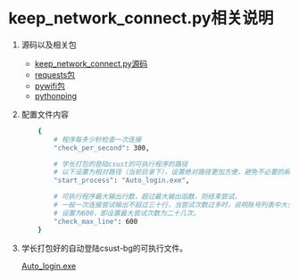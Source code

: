 # keep_network_connect.py相关说明

1. 源码以及相关包
   - [keep_network_connect.py源码](../keep_network_connect.py)
   - [requests包](https://pypi.org/project/requests/)
   - [pywifi包](https://pypi.org/project/pywifi/)
   - [pythonping](https://pypi.org/project/pythonping/)

2. 配置文件内容

    ```bash
        {
            # 程序每多少秒检查一次连接
            "check_per_second": 300, 

            # 学长打包的登陆csust的可执行程序的路径
            # 以下设置为相对路径（当前目录下），设置绝对路径更加方便，避免不必要的麻烦。
            "start_process": "Auto_login.exe", 

            # 可执行程序最大输出行数，超过最大输出函数，则结束尝试，
            # 一般一次连接尝试输出不超过三十行，当尝试次数过多时，说明账号列表中大多数账号已失效，
            # 设置为600，即设置最大尝试次数为二十几次。
            "check_max_line": 600
        }
    ```

3. 学长打包好的自动登陆csust-bg的可执行文件。

    [Auto_login.exe](https://github.com/linfangzhi/CSUST_network_auto_login/releases/download/1.0/Auto_login.exe) 
